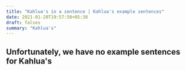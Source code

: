```yaml
---
title: "Kahlua's in a sentence | Kahlua's example sentences"
date: 2021-01-20T19:57:50+05:30
draft: falses
summary: "Kahlua's"
---
```

## Unfortunately, we have no example sentences for Kahlua's                 
